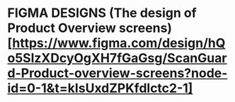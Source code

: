 # FIGMA DESIGNS (The design of Product Overview screens) [https://www.figma.com/design/hQo5SlzXDcyOgXH7fGaGsg/ScanGuard-Product-overview-screens?node-id=0-1&t=kIsUxdZPKfdlctc2-1]
